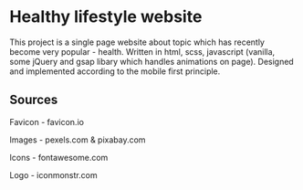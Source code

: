 # Healthy lifestyle website

This project is a single page website about topic which has recently become very popular - health.
Written in html, scss, javascript (vanilla, some jQuery and gsap libary which handles animations on page).
Designed and implemented according to the mobile first principle.

## Sources
Favicon - favicon.io

Images - pexels.com & pixabay.com

Icons - fontawesome.com

Logo - iconmonstr.com
